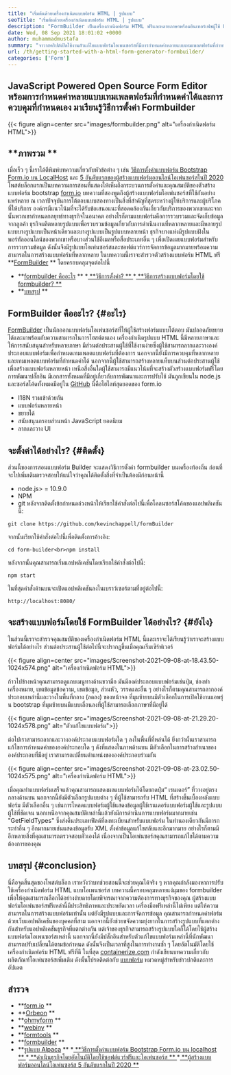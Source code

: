 ```yaml
---
title: "เริ่มต้นด้วยเครื่องกำเนิดแบบฟอร์ม HTML | รูปแบบ" 
seoTitle: "เริ่มต้นด้วยเครื่องกำเนิดแบบฟอร์ม HTML | รูปแบบ" 
description: "FormBuilder เป็นเครื่องกำเนิดฟอร์ม HTML ฟรีและหลายภาษาพร้อมอินเทอร์เฟซผู้ใช้ Drag & Drop ทำตามบทช่วยสอนนี้เพื่อเรียนรู้วิธีการตั้งค่าบน LocalHost" 
date: Wed, 08 Sep 2021 18:01:02 +0000
author: muhammadmustafa
summary: "จาวาสคริปต์เปิดใช้งานตัวแก้ไขแบบฟอร์มโอเพนซอร์สที่มีการกำหนดค่าหลายแบบเทมเพลตฟอร์มที่กำหนดค่าได้และการควบคุมที่กำหนดเอง มาเรียนรู้วิธีการตั้งค่า FormBuilder กันเถอะ" 
url: /th/getting-started-with-a-html-form-generator-formbuilder/
categories: ['Form']
---
```


## JavaScript Powered Open Source Form Editor พร้อมการกำหนดค่าหลายแบบเทมเพลตฟอร์มที่กำหนดค่าได้และการควบคุมที่กำหนดเอง มาเรียนรู้วิธีการตั้งค่า Formbuilder

{{< figure align=center src="images/formbuilder.png" alt="เครื่องกำเนิดฟอร์ม HTML">}}


## **ภาพรวม ** 
เมื่อเร็ว ๆ นี้เราได้ตีพิมพ์บทความเกี่ยวกับหัวข้อต่าง ๆ เช่น [วิธีการตั้งค่าแบบฟอร์ม Bootstrap Form.io บน LocalHost][1] และ [5 อันดับแรกของผู้สร้างแบบฟอร์มออนไลน์โอเพ่นซอร์สในปี 2020][2] โพสต์บล็อกแรกเป็นบทความการสอนที่แสดงให้เห็นถึงกระบวนการตั้งค่าและคุณสมบัติของตัวสร้างแบบฟอร์ม bootstrap [form.io][3] บทความที่สองพูดถึงผู้สร้างแบบฟอร์มโอเพ่นซอร์สที่ใช้กันอย่างแพร่หลาย ณ เวลาปัจจุบันการโต้ตอบแบบสองทางเป็นสิ่งที่สำคัญที่สุดระหว่างผู้ให้บริการและผู้บริโภคที่ให้บริการ องค์กรมีแนวโน้มที่จะได้รับข้อเสนอแนะที่สอดคล้องกันเกี่ยวกับบริการของพวกเขาและจากนั้นพวกเขากำหนดกลยุทธ์ทางธุรกิจในอนาคต อย่างไรก็ตามแบบฟอร์มคือการรวบรวมและจัดเก็บข้อมูลจากลูกค้า ธุรกิจผลิตหลายรูปแบบเพื่อรวบรวมข้อมูลเกี่ยวกับการดำเนินงานที่หลากหลายและมีหลายรูปแบบบางรูปแบบเป็นหน้าเดียวและบางรูปแบบเป็นรูปแบบหลายหน้า ธุรกิจบางแห่งมีรูปแบบฝังในพอร์ทัลออนไลน์ของพวกเขาหรือบางส่วนใช้อีเมลหรือสื่อประเภทอื่น ๆ เพื่อเปิดเผยแบบฟอร์มสำหรับการรวบรวมข้อมูล
ดังนั้นจึงมีรูปแบบโอเพ่นซอร์สและซอฟต์แวร์การจัดการข้อมูลมากมายพร้อมความสามารถในการสร้างแบบฟอร์มที่หลากหลาย ในบทความนี้เราจะสำรวจตัวสร้างแบบฟอร์ม HTML ฟรี  **[FormBuilder][4] **  โดยครอบคลุมจุดต่อไปนี้
  * **[formbuilder คืออะไร][5] ** 
  *[ **วิธีการตั้งค่า? ** ][6]
  *[ **วิธีการสร้างแบบฟอร์มโดยใช้ formbuilder? ** ][7]
  * **[บทสรุป][8] ** 

## FormBuilder คืออะไร?   {#อะไร}
[FormBuilder][4] เป็นนักออกแบบฟอร์มโอเพ่นซอร์สที่ให้ผู้ใช้สร้างฟอร์มแบบโต้ตอบ มันปลอดภัยขยายได้และมาพร้อมกับความสามารถในการโฮสต์ตนเอง เครื่องกำเนิดรูปแบบ HTML นี้มีหลายภาษาและให้การสนับสนุนสำหรับหลายภาษา มีส่วนต่อประสานผู้ใช้ที่ใช้งานง่ายซึ่งผู้ใช้สามารถลากและวางองค์ประกอบแบบฟอร์มเพื่อกำหนดเทมเพลตแบบฟอร์มที่ต้องการ นอกจากนี้ยังมีการควบคุมที่หลากหลายและเทมเพลตแบบฟอร์มที่กำหนดค่าได้ นอกจากนี้ผู้ใช้สามารถสร้างหลายแท็บบนส่วนต่อประสานผู้ใช้เพื่อสร้างแบบฟอร์มหลายหน้า เหนือสิ่งอื่นใดผู้ใช้สามารถมีแนวโน้มที่จะสร้างตัวสร้างแบบฟอร์มฟรีโดยการพัฒนาปลั๊กอิน มีเอกสารทั้งหมดที่มีอยู่เกี่ยวกับการพัฒนาและการปรับใช้ มันถูกเขียนใน node.js และซอร์สโค้ดทั้งหมดมีอยู่ใน [GitHub][9]
นี่คือไฮไลท์สุดยอดของ form.io
  * I18N รวมเข้าด้วยกัน
  * แบบฟอร์มหลายหน้า
  * ขยายได้
  * สนับสนุนกรอบส่วนหน้า JavaScript ยอดนิยม
  * ลากและวาง UI

## จะตั้งค่าได้อย่างไร?   {#ติดตั้ง}
ส่วนนี้ของการสอนแบบฟอร์ม Builder จะแสดงวิธีการตั้งค่า formbuilder บนเครื่องท้องถิ่น
ก่อนที่จะไปเพิ่มเติมตรวจสอบให้แน่ใจว่าคุณได้ติดตั้งสิ่งที่จำเป็นต้องมีก่อนหน้านี้
  * node.js> = 10.9.0
  * NPM
  * git
หลังจากติดตั้งข้อกำหนดล่วงหน้าให้เรียกใช้คำสั่งต่อไปนี้เพื่อโคลนซอร์สโค้ดของแอปพลิเคชันนี้:
```
git clone https://github.com/kevinchappell/formBuilder
```
จากนั้นเรียกใช้คำสั่งต่อไปนี้เพื่อติดตั้งการอ้างอิง:
```
cd form-builder<br>npm install 
```
หลังจากนั้นคุณสามารถเริ่มแอปพลิเคชันโดยเรียกใช้คำสั่งต่อไปนี้:
```
npm start
```
ในที่สุดคำสั่งด้านบนจะเปิดแอปพลิเคชันลงในเบราว์เซอร์ตามที่อยู่ต่อไปนี้:
```
http://localhost:8080/
```

## จะสร้างแบบฟอร์มโดยใช้ FormBuilder ได้อย่างไร?   {#ยังไง}
ในส่วนนี้เราจะสำรวจคุณสมบัติของเครื่องกำเนิดฟอร์ม HTML นี้และเราจะได้เรียนรู้ว่าเราจะสร้างแบบฟอร์มได้อย่างไร
ส่วนต่อประสานผู้ใช้ต่อไปนี้จะปรากฏขึ้นเมื่อคุณเริ่มเซิร์ฟเวอร์

{{< figure align=center src="images/Screenshot-2021-09-08-at-18.43.50-1024x574.png" alt="เครื่องกำเนิดฟอร์ม HTML">}}

ก้าวไปข้างหน้าคุณสามารถดูแถบเมนูทางด้านขวามือ มันมีองค์ประกอบแบบฟอร์มเช่นปุ่ม, ช่องทำเครื่องหมาย, เขตข้อมูลข้อความ, เขตข้อมูล, ส่วนหัว, วรรคและอื่น ๆ อย่างไรก็ตามคุณสามารถลากองค์ประกอบเหล่านี้และวางในพื้นที่กลาง (ลดลง) ของหน้าจอ ที่มุมซ้ายบนมีตัวเลือกในการเปิดใช้งานแอพรุ่น bootstrap ที่มุมซ้ายบนมีแบบเลื่อนลงที่ผู้ใช้สามารถเลือกภาษาที่มีอยู่ได้

{{< figure align=center src="images/Screenshot-2021-09-08-at-21.29.20-1024x578.png" alt="ตัวแก้ไขแบบฟอร์ม">}}

ต่อไปเราสามารถลากและวางองค์ประกอบแบบฟอร์มใด ๆ ลงในพื้นที่ที่หล่นได้ ยิ่งกว่านั้นเราสามารถแก้ไขการกำหนดค่าขององค์ประกอบใด ๆ ดังที่แสดงในภาพด้านบน มีตัวเลือกในการสร้างสำเนาขององค์ประกอบที่มีอยู่ เราสามารถเปลี่ยนตำแหน่งขององค์ประกอบร่วมกัน

{{< figure align=center src="images/Screenshot-2021-09-08-at-23.02.50-1024x575.png" alt="เครื่องกำเนิดฟอร์ม HTML">}}

เมื่อคุณทำแบบฟอร์มเสร็จแล้วคุณสามารถแสดงผลแบบฟอร์มได้โดยกดปุ่ม“ เรนเดอร์” ที่วางอยู่ตรงกลางด้านบน นอกจากนี้ยังมีตัวเลือกรูปแบบต่าง ๆ ที่ผู้ใช้สามารถรับ HTML ที่สร้างขึ้นเบื้องหลังแบบฟอร์ม มีตัวเลือกอื่น ๆ เช่นการโหลดแบบฟอร์มผู้ใช้แสดงข้อมูลผู้ใช้เรนเดอร์แบบฟอร์มผู้ใช้และรูปแบบผู้ใช้ที่ชัดเจน นอกเหนือจากคุณสมบัติเหล่านี้แล้วยังมีการดำเนินการแบบฟอร์มมากมายเช่น "GetFieldTypes" ซึ่งส่งคืนประเภทฟิลด์ที่ลงทะเบียนสำหรับแบบฟอร์ม ในทำนองเดียวกันมีการกระทำอื่น ๆ อีกมากมายเช่นแสดงข้อมูลรับ XML ตั้งค่าข้อมูลแก้ไขสลับและอีกมากมาย อย่างไรก็ตามมีอีกหลายสิ่งที่คุณสามารถตรวจสอบตัวเองได้ เนื่องจากเป็นโอเพ่นซอร์สคุณสามารถแก้ไขได้ตามความต้องการของคุณ

## บทสรุป   {#conclusion}
นี่คือจุดสิ้นสุดของโพสต์บล็อก เราหวังว่าบทช่วยสอนนี้จะช่วยคุณได้จริง ๆ หากคุณกำลังมองหาการปรับใช้เครื่องกำเนิดฟอร์ม HTML แบบโอเพนซอร์ส บทความนี้ครอบคลุมหลายแง่มุมของ formbuilder เพื่อให้คุณสามารถเลือกได้อย่างง่ายดายโดยพิจารณาจากความต้องการทางธุรกิจของคุณ ผู้สร้างแบบฟอร์มโอเพ่นซอร์สฟรีเหล่านี้มีประสิทธิภาพและประหยัดเวลา เครื่องมือฟรีเหล่านี้ไม่เพียง แต่ให้ความสามารถในการสร้างแบบฟอร์มเท่านั้น แต่ยังมีรูปแบบและการจัดการข้อมูล คุณสามารถกำหนดค่าฟอร์มด้วยเว็บแอปพลิเคชันของบุคคลที่สาม นอกจากนี้ยังช่วยขจัดความยุ่งยากในการสร้างรูปแบบที่แตกต่างกันสำหรับแอปพลิเคชันธุรกิจที่แตกต่างกัน แต่เจ้าของธุรกิจสามารถสร้างรูปแบบใดก็ได้โดยใช้ผู้สร้างแบบฟอร์มโอเพนซอร์สเหล่านี้ นอกจากนี้ยังมีปลั๊กอินสำหรับตัวแก้ไขแบบฟอร์มเหล่านี้ที่นักพัฒนาสามารถปรับเปลี่ยนได้ตามข้อกำหนด ดังนั้นจึงเป็นเวลาที่สูงในการทำงานซ้ำ ๆ โดยอัตโนมัติโดยใช้เครื่องกำเนิดฟอร์ม HTML ฟรีที่ดี
ในที่สุด [containerize.com][10] กำลังเขียนบทความเกี่ยวกับผลิตภัณฑ์โอเพ่นซอร์สเพิ่มเติม ดังนั้นโปรดติดต่อกับ [แบบฟอร์ม][11] หมวดหมู่สำหรับข่าวปกติและการอัปเดต

## สำรวจ
  * **[form.io][3] ** 
  * **[Orbeon][12] ** 
  * **[ohmyform][13] ** 
  * **[webiny][14] ** 
  * **[formtools][15] ** 
  * **[formbuilder][4] ** 
  * **[รูปแบบ Alpaca][16] ** 
  *[ **วิธีการตั้งค่าแบบฟอร์ม Bootstrap Form.io บน localhost ** ][1]
  *[ **ดำเนินธุรกิจโดยอัตโนมัติโดยใช้ซอฟต์แวร์ฟรีและโอเพ่นซอร์ส ** ][17]
  *[ **ผู้สร้างแบบฟอร์มออนไลน์โอเพ่นซอร์ส 5 อันดับแรกในปี 2020 ** ][2]

  
[1]: https://blog.containerize.com/form/how-to-setup-bootstrap-form-creator-formio-on-localhost/
[2]: https://blog.containerize.com/form/top-5-open-source-online-form-builders-in-year-2020/
[3]: https://products.containerize.com/form/formio/
[4]: https://products.containerize.com/form/formbuilder/
[5]: #what
[6]: #setup
[7]: #how
[8]: #Conclusion
[9]: https://github.com/kevinchappell/formBuilder
[10]: https://www.containerize.com/
[11]: https://products.containerize.com/healthcare-technologies/
[12]: https://products.containerize.com/form/orbeon/
[13]: https://products.containerize.com/form/ohmyform/
[14]: https://products.containerize.com/form/webiny/
[15]: https://products.containerize.com/form/formtools/
[16]: https://products.containerize.com/form/alpaca/
[17]: https://blog.containerize.com/blogging/automate-business-operations-using-open-source-software/
